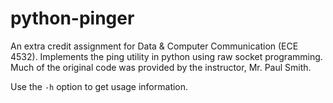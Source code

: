 # python-pinger

An extra credit assignment for Data & Computer Communication (ECE 4532). Implements the ping utility in python using raw socket programming. Much of the original code was provided by the instructor, Mr. Paul Smith.

Use the `-h` option to get usage information.
